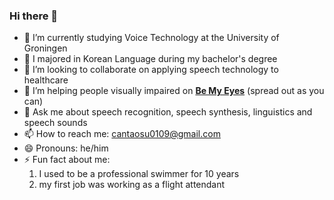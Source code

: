 ### Hi there 👋


- 🔭 I’m currently studying Voice Technology at the University of Groningen
- 📑 I majored in Korean Language during my bachelor's degree 
- 👯 I’m looking to collaborate on applying speech technology to healthcare
- 🤔 I’m helping people visually impaired on **[Be My Eyes](https://www.bemyeyes.com/)** (spread out as you can)
- 💬 Ask me about speech recognition, speech synthesis, linguistics and speech sounds
- 📫 How to reach me: cantaosu0109@gmail.com
- 😄 Pronouns: he/him
- ⚡ Fun fact about me:
  1) I used to be a professional swimmer for 10 years
  2) my first job was working as a flight attendant
